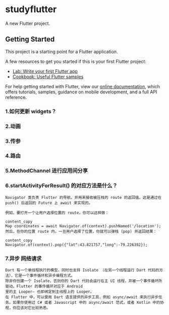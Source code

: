 # studyflutter

A new Flutter project.

## Getting Started

This project is a starting point for a Flutter application.

A few resources to get you started if this is your first Flutter project:

- [Lab: Write your first Flutter app](https://flutter.dev/docs/get-started/codelab)
- [Cookbook: Useful Flutter samples](https://flutter.dev/docs/cookbook)

For help getting started with Flutter, view our
[online documentation](https://flutter.dev/docs), which offers tutorials,
samples, guidance on mobile development, and a full API reference.

### 1.如何更新 widgets？
### 2.动画
### 3.传参
### 4.路由
### 5.MethodChannel 进行应用间分享
### 6.startActivityForResult() 的对应方法是什么？
```code
Navigator 类负责 Flutter 的导航，并用来接收被压栈的 route 的返回值。这是通过在 push() 后返回的 Future 上 await 来实现的。

例如，要打开一个让用户选择位置的 route，你可以这样做：

content_copy
Map coordinates = await Navigator.of(context).pushNamed('/location');
然后，在你的位置 route 内，一旦用户选择了位置，你就可以弹栈 (pop) 并返回结果：

content_copy
Navigator.of(context).pop({"lat":43.821757,"long":-79.226392});
```
### 7.异步 网络请求
```text
Dart 有一个单线程执行的模型，同时也支持 Isolate （在另一个线程运行 Dart 代码的方法），它是一个事件循环和异步编程方式。
除非你创建一个 Isolate，否则你的 Dart 代码会运行在主 UI 线程，并被一个事件循环所驱动。Flutter 的事件循环对应于 Android 
里的主 Looper— 也即绑定到主线程上的 Looper。
在 Flutter 中，可以使用 Dart 语言提供的异步工具，例如 async/await 来执行异步任务。如果你使用过 C# 或者 Javascript 中的 async/await 范式，或者 Kotlin 中的协程，你应该对它比较熟悉。
```
